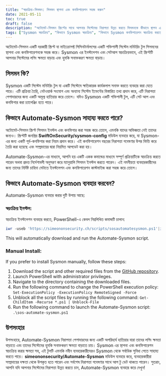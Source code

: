 ```yaml
---
title: "স্বয়ংক্রিয়-সিসমন: সিসমন স্থাপনা এবং কনফিগারেশন সহজ করুন"
date: 2021-05-11
toc: true
draft: false
description: "অটোমেট-সিসমন স্ক্রিপ্টের সাথে আপনার সিস্টেমের নিরাপত্তা উন্নত করতে সিসমনকে কীভাবে স্থাপন এবং কনফিগার করতে হয় তা শিখুন, যা এমনকি নবীন ব্যবহারকারীদের জন্য প্রক্রিয়াটিকে সহজ করে তোলে।"
tags: ["Sysmon স্বয়ংক্রিয়", "কিভাবে Sysmon স্বয়ংক্রিয়", "কিভাবে Sysmon কনফিগারেশন স্বয়ংক্রিয় করতে হয়", "কিভাবে Sysmon ইন্সটল করবেন", "শক্তির উৎস", "লিপি", "সিসমন স্থাপনা", "সিসমন কনফিগারেশন", "সিসমন লগিং", "থ্রেট ডিটেকশন", "ক্ষতিকারক কার্যকলাপ", "SwiftOnSecurity sysmon-config", "মাইক্রোসফট সিসিনটার্নালস", "GitHub সংগ্রহস্থল", "বিএইচআইএস", "সিস্টেম মনিটরিং", "নিরাপত্তা গবেষণা", "প্রক্রিয়া সৃষ্টি", "নেটওয়ার্ক সংযোগ"]
---
```


অটোমেট-সিসমন একটি দরকারী স্ক্রিপ্ট যা মাইক্রোসফ্ট সিসিনটার্নালসের একটি শক্তিশালী সিস্টেম মনিটরিং টুল সিসমনের স্থাপনা এবং কনফিগারেশনকে সহজ করে। Sysmon এর ইনস্টলেশন এবং সেটআপ স্বয়ংক্রিয়ভাবে, এই স্ক্রিপ্টটি আপনার সিস্টেমের লগিং ক্ষমতা বাড়ায় এবং হুমকি সনাক্তকরণ ক্ষমতা বাড়ায়।

## সিসমন কি?

Sysmon একটি সিস্টেম মনিটরিং টুল যা একটি সিস্টেমে ক্ষতিকারক কার্যকলাপ সনাক্ত করতে ব্যবহার করা যেতে পারে। এটি প্রক্রিয়া তৈরি, নেটওয়ার্ক সংযোগ এবং অন্যান্য সিস্টেম ইভেন্টের বিস্তারিত তথ্য প্রদান করে, এটি নিরাপত্তা পেশাদারদের জন্য একটি অমূল্য হাতিয়ার করে তোলে। যদিও Sysmon একটি শক্তিশালী টুল, এটি সেট আপ এবং কনফিগার করা চ্যালেঞ্জিং হতে পারে।

## কিভাবে Automate-Sysmon সাহায্য করতে পারে?

অটোমেট-সিসমন স্ক্রিপ্ট সিসমন ইনস্টল এবং কনফিগার করা সহজ করে তোলে, এমনকি যাদের অভিজ্ঞতা নেই তাদের জন্যও। স্ক্রিপ্টটি জনপ্রিয় **SwiftOnSecurity/sysmon-config** মডিউল ব্যবহার করে, যা Sysmon-এর জন্য একটি পূর্ব-কনফিগার করা নিয়ম প্রদান করে। এই কনফিগারেশন বছরের নিরাপত্তা গবেষণার উপর ভিত্তি করে তৈরি করা হয়েছে এবং সম্প্রদায়ের দ্বারা নিয়মিত আপডেট করা হয়।

Automate-Sysmon-এর মাধ্যমে, আপনি হয় একটি একক কমান্ডের মাধ্যমে সম্পূর্ণ প্রক্রিয়াটিকে স্বয়ংক্রিয় করতে পারেন অথবা প্রদত্ত নির্দেশাবলী অনুসরণ করে ম্যানুয়ালি সিসমন ইনস্টল করতে পারেন। এই নমনীয়তা ব্যবহারকারীদের জন্য তাদের নির্দিষ্ট চাহিদা মেটাতে ইনস্টলেশন এবং কনফিগারেশন কাস্টমাইজ করা সহজ করে তোলে।

## কিভাবে Automate-Sysmon ব্যবহার করবেন?

Automate-Sysmon ব্যবহার করার দুটি উপায় আছে:

### স্বয়ংক্রিয় ইনস্টল:

স্বয়ংক্রিয় ইনস্টলেশন ব্যবহার করতে, PowerShell-এ কেবল নিম্নলিখিত কমান্ডটি চালান:
```powershell
iwr -useb 'https://simeononsecurity.ch/scripts/sosautomatesysmon.ps1'|iex
```

This will automatically download and run the Automate-Sysmon script.

### Manual Install:

If you prefer to install Sysmon manually, follow these steps:

1. Download the script and other required files from the [GitHub repository](https://github.com/simeononsecurity/Automate-Sysmon).
2. Launch PowerShell with administrator privileges.
3. Navigate to the directory containing the downloaded files.
4. Run the following command to change the PowerShell execution policy: ```Set-ExecutionPolicy -ExecutionPolicy RemoteSigned -Force```
5. Unblock all the script files by running the following command: ```Get-ChildItem -Recurse *.ps1 | Unblock-File```
6. Run the following command to launch the Automate-Sysmon script: ```.\sos-automate-sysmon.ps1```


## উপসংহার

উপসংহারে, Automate-Sysmon নিরাপত্তা পেশাদারদের জন্য একটি অপরিহার্য হাতিয়ার যারা তাদের লগিং ক্ষমতা বাড়াতে এবং তাদের সিস্টেমের হুমকি সনাক্তকরণ ক্ষমতা বাড়াতে চায়। Sysmon এর স্থাপনা এবং কনফিগারেশন স্বয়ংক্রিয় করার ক্ষমতা সহ, এই টুলটি এমনকি নবীন ব্যবহারকারীদেরও Sysmon থেকে সর্বাধিক সুবিধা পেতে সাহায্য করতে পারে। **simeononsecurity/Automate-Sysmon** মডিউল ব্যবহার করে, ব্যবহারকারীরা সম্প্রদায়ের দক্ষতা থেকে উপকৃত হতে পারেন এবং সর্বশেষ নিরাপত্তা গবেষণার সাথে আপ টু ডেট থাকতে পারেন। সুতরাং, আপনি যদি আপনার সিস্টেমের নিরাপত্তা উন্নত করতে চান, Automate-Sysmon ব্যবহার করে দেখুন!



